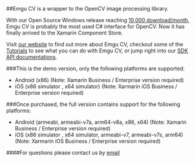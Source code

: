 ##Emgu CV is a wrapper to the OpenCV image processing library. 

With our Open Source Windows release reaching [10,000 download/month](https://sourceforge.net/projects/emgucv/files/emgucv/stats/timeline), Emgu CV is probably the most used C# interface for OpenCV. Now it has finally arrived to the Xamarin Component Store. 

Visit [our website](http://www.emgu.com/) to find out more about Emgu CV, checkout some of the [Tutorials](http://www.emgu.com/wiki/index.php/Tutorial) to see what you can do with Emgu CV, or jump right into our [SDK API documentations](http://www.emgu.com/wiki/index.php/Documentation). 

###This is the demo version, only the following platforms are supported: 

* Android (x86) (Note: Xamarin Business / Enterprise version required)
* iOS (x86 simulator , x64 simulator) (Note: Xarmarin iOS Business / Enterprise version required)

###Once purchased, the full version contains support for the following platforms:
* Android (armeabi, armeabi-v7a, arm64-v8a, x86, x64) (Note: Xamarin Business / Enterprise version required)
* iOS (x86 simulator , x64 simulator, armeabi-v7, armeabi-v7s, arm64) (Note: Xarmarin iOS Business / Enterprise version required)

####For questions please contact us by [email](mailto:support@emgu.com)
